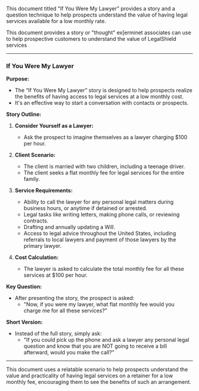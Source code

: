 This document titled "If You Were My Lawyer" provides a story and a question technique to help prospects understand the value of having legal services available for a low monthly rate. 

This document provides a story or "thought" ex[erminet associates can use to help prospective customers to understand the value of LegalShield services

---

### If You Were My Lawyer

**Purpose:**
- The “If You Were My Lawyer” story is designed to help prospects realize the benefits of having access to legal services at a low monthly cost.
- It's an effective way to start a conversation with contacts or prospects.

**Story Outline:**
1. **Consider Yourself as a Lawyer:**
   - Ask the prospect to imagine themselves as a lawyer charging $100 per hour.

2. **Client Scenario:**
   - The client is married with two children, including a teenage driver.
   - The client seeks a flat monthly fee for legal services for the entire family.

3. **Service Requirements:**
   - Ability to call the lawyer for any personal legal matters during business hours, or anytime if detained or arrested.
   - Legal tasks like writing letters, making phone calls, or reviewing contracts.
   - Drafting and annually updating a Will.
   - Access to legal advice throughout the United States, including referrals to local lawyers and payment of those lawyers by the primary lawyer.

4. **Cost Calculation:**
   - The lawyer is asked to calculate the total monthly fee for all these services at $100 per hour.

**Key Question:**
- After presenting the story, the prospect is asked:
  - "Now, if you were my lawyer, what flat monthly fee would you charge me for all these services?"

**Short Version:**
- Instead of the full story, simply ask:
  - "If you could pick up the phone and ask a lawyer any personal legal question and know that you are NOT going to receive a bill afterward, would you make the call?"

---

This document uses a relatable scenario to help prospects understand the value and practicality of having legal services on a retainer for a low monthly fee, encouraging them to see the benefits of such an arrangement.